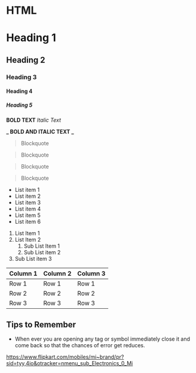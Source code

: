# HTML

# Heading 1

## Heading 2

### Heading 3

#### Heading 4

##### Heading 5

**BOLD TEXT**
_Italic Text_

**_ BOLD AND ITALIC TEXT _**

> Blockquote

> Blockquote

> Blockquote

> Blockquote

- List item 1
- List item 2
- List item 3
- List item 4
- List item 5
- List item 6

1. List Item 1
2. List Item 2
   1. Sub List Item 1
   2. Sub List item 2
3. Sub List item 3

| Column 1 | Column 2 | Column 3 |
| -------- | -------- | -------- |
| Row 1    | Row 1    | Row 1    |
| Row 2    | Row 2    | Row 2    |
| Row 3    | Row 3    | Row 3    |

## Tips to Remember

- When ever you are opening any tag or symbol immediately close it and come back so that the chances of error get reduces.

https://www.flipkart.com/mobiles/mi~brand/pr?sid=tyy,4io&otracker=nmenu_sub_Electronics_0_Mi
